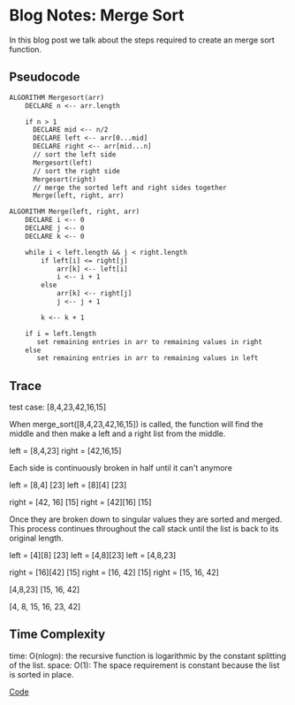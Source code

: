 # Blog Notes: Merge Sort

In this blog post we talk about the steps required to create an merge sort function.

## Pseudocode

```txt
ALGORITHM Mergesort(arr)
    DECLARE n <-- arr.length

    if n > 1
      DECLARE mid <-- n/2
      DECLARE left <-- arr[0...mid]
      DECLARE right <-- arr[mid...n]
      // sort the left side
      Mergesort(left)
      // sort the right side
      Mergesort(right)
      // merge the sorted left and right sides together
      Merge(left, right, arr)

ALGORITHM Merge(left, right, arr)
    DECLARE i <-- 0
    DECLARE j <-- 0
    DECLARE k <-- 0

    while i < left.length && j < right.length
        if left[i] <= right[j]
            arr[k] <-- left[i]
            i <-- i + 1
        else
            arr[k] <-- right[j]
            j <-- j + 1

        k <-- k + 1

    if i = left.length
       set remaining entries in arr to remaining values in right
    else
       set remaining entries in arr to remaining values in left
```

## Trace

test case: [8,4,23,42,16,15]

When merge_sort([8,4,23,42,16,15]) is called, the function will find the middle and then make a left and a right list from the middle.

left = [8,4,23]
right = [42,16,15]

Each side is continuously broken in half until it can't anymore

left = [8,4] [23]
left = [8][4] [23]

right = [42, 16] [15]
right = [42][16] [15]

Once they are broken down to singular values they are sorted and merged. This process continues throughout the call stack until the list is back to its original length.

left = [4][8] [23]
left = [4,8][23]
left = [4,8,23]

right = [16][42] [15]
right = [16, 42] [15]
right = [15, 16, 42]

[4,8,23] [15, 16, 42]

[4, 8, 15, 16, 23, 42]

## Time Complexity

time: O(nlogn): the recursive function is logarithmic by the constant splitting of the list.
space: O(1): The space requirement is constant because the list is sorted in place.

[Code](python/code_challenges/merge_sort.py)
